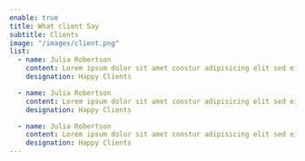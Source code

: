 ```yaml
---
enable: true
title: What client Say
subtitle: Clients
image: "/images/client.png"
list:
  - name: Julia Robertson
    content: Lorem ipsum dolor sit amet constur adipisicing elit sed eiusmtempor incid sed dolore magna aliqu enim minim veniam quis nostrud exercittion ullamco labo ris nisi aliquip excepteur.
    designation: Happy Clients

  - name: Julia Robertson
    content: Lorem ipsum dolor sit amet constur adipisicing elit sed eiusmtempor incid sed dolore magna aliqu enim minim veniam quis nostrud exercittion ullamco labo ris nisi aliquip excepteur.
    designation: Happy Clients

  - name: Julia Robertson
    content: Lorem ipsum dolor sit amet constur adipisicing elit sed eiusmtempor incid sed dolore magna aliqu enim minim veniam quis nostrud exercittion ullamco labo ris nisi aliquip excepteur.
    designation: Happy Clients
---
```

